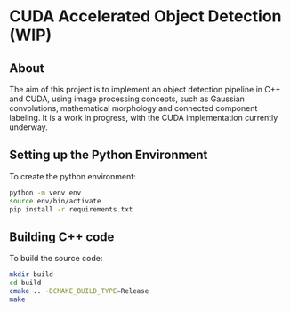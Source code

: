 # CUDA Accelerated Object Detection (WIP)

## About

The aim of this project is to implement an object detection pipeline in C++ and CUDA, using image processing concepts, such as Gaussian convolutions, mathematical morphology and connected component labeling. It is a work in progress, with the CUDA implementation currently underway.

## Setting up the Python Environment

To create the python environment:
```bash
python -m venv env
source env/bin/activate
pip install -r requirements.txt
```

## Building C++ code

To build the source code:
```bash
mkdir build
cd build
cmake .. -DCMAKE_BUILD_TYPE=Release
make
```
